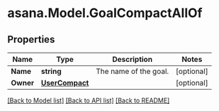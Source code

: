 
# asana.Model.GoalCompactAllOf

## Properties

Name | Type | Description | Notes
------------ | ------------- | ------------- | -------------
**Name** | **string** | The name of the goal. | [optional] 
**Owner** | [**UserCompact**](UserCompact.md) |  | [optional] 

[[Back to Model list]](../README.md#documentation-for-models)
[[Back to API list]](../README.md#documentation-for-api-endpoints)
[[Back to README]](../README.md)

